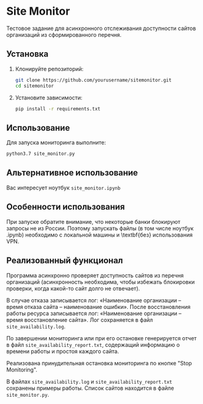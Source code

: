 # Site Monitor

Тестовое задание для асинхронного отслеживания доступности сайтов организаций из сформированного перечня.

## Установка

1. Клонируйте репозиторий:
    ```bash
    git clone https://github.com/yourusername/sitemonitor.git
    cd sitemonitor
    ```

2. Установите зависимости:
    ```bash
    pip install -r requirements.txt
    ```

## Использование

Для запуска мониторинга выполните:
```bash
python3.7 site_monitor.py
```

## Альтернативное использование

Вас интересует ноутбук `site_monitor.ipynb`

## Особенности использования
При запуске обратите внимание, что некоторые банки блокируют запросы не из России. Поэтому запускать файлы (в том числе ноутбук .ipynb) необходимо с локальной машины и \textbf{без} использования VPN.

## Реализованный функционал

Программа асинхронно проверяет доступность сайтов из перечня организаций (асинхронность необходима, чтобы избежать блокировки проверки, когда какой-то сайт долго не отвечает).

В случае отказа записывается лог: «Наименование организации – время отказа сайта – наименование ошибки». 
После восстановления работы ресурса записывается лог: «Наименование организации – время восстановление сайта». Лог сохраняется в файл `site_availability.log`. 

По завершении мониторинга или при его остановке генерируется отчет в файл `site_availability_report.txt`, содержащий информацию о времени работы и простоя каждого сайта.

Реализована принудительная остановка мониторинга по кнопке "Stop Monitoring".

В файлах `site_availability.log` и `site_availability_report.txt` сохранены примеры работы. Список сайтов находится в файле `site_monitor.py`.
